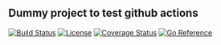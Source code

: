 Dummy project to test github actions
---
[![Build Status](https://github.com/bogcon/test-github-actions/actions/workflows/go.yml/badge.svg)](https://github.com/bogcon/test-github-actions/actions/workflows/go.yml)
[![License](https://img.shields.io/badge/license-MIT-blue)](https://raw.githubusercontent.com/bogcon/test-github-actions/main/LICENSE)
[![Coverage Status](https://coveralls.io/repos/github/bogcon/test-github-actions/badge.svg?branch=main)](https://coveralls.io/github/bogcon/test-github-actions?branch=main)
[![Go Reference](https://pkg.go.dev/badge/github.com/sirupsen/logrus.svg)](https://pkg.go.dev/github.com/sirupsen/logrus)